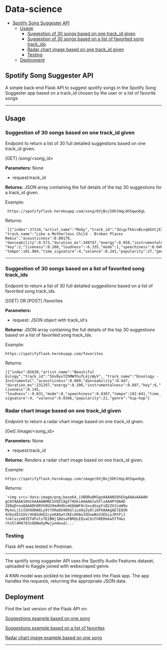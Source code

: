# Data-science

- [Spotify Song Suggester API](#spotify-song-suggester-api)
  - [Usage](#usage)
    - [Suggestion of 30 songs based on one track_id given](#suggested-songs-based-on-a-song)
    - [Suggestion of 30 songs based on a list of favorited song track_ids](#suggested-songs-based-on-a-list-of-favorites)
    - [Radar chart image based on one track_id given](#radar-chart-image-based-on-one-given-image)
    - [Testing](#testing-app)
  - [Deployment](#deployment)

## Spotify Song Suggester API

A simple back-end Flask API to suggest spotify songs in the Spotify Song Suggester app
based on a track_id chosen by the user or a list of favorite songs

---

## Usage

### Suggestion of 30 songs based on one track_id given

Endpoint to return a list of 30 full detailed suggestions based on one track_id given.

[GET]    /song/<song_id>

**Parameters:** None

- request:track_id

**Returns:** JSON array containing the full details of the top 30 suggestions for a track_id given.

Example:

` https://spotifyflask.herokuapp.com/song/6VjBxj5OhlHqL4h5qwo6gL`

Returns:

    `[{"index":37134,"artist_name":"Moby","track_id":"3UigcTkkcvBLnq6GVCjE3i",
    "track_name":"Like a Motherless Child - Broken Places Remix","acousticness":0.00176,
    "danceability":0.573,"duration_ms":349747,"energy":0.858,"instrumentalness":0.301,
    "key":2,"liveness":0.208,"loudness":-6.335,"mode":1,"speechiness":0.0497,
    "tempo":101.984,"time_signature":4,"valence":0.241,"popularity":27,"genre":"electronic"}...`

---

### Suggestion of 30 songs based on a list of favorited song track_ids

Endpoint to return a list of 30 full detailed suggestions based on a list of favorited song track_ids.

[[GET] OR [POST]    /favorites

**Parameters:**

- request: JSON object with track_id's

**Returns:** JSON array containing the full details of the top 30 suggestions based on a list of favorited song track_ids.

Example:

`https://spotifyflask.herokuapp.com/favorites`

Returns:

`[{"index":85630,"artist_name":"Beautiful Eulogy","track_id":"5Uv8yxTZhMWYhufL4jcWyV",
"track_name":"Doxology - Instrumental","acousticness":0.609,"danceability":0.447,
"duration_ms":231297,"energy":0.396,"instrumentalness":0.897,"key":6,"liveness":0.145,
"loudness":-9.031,"mode":0,"speechiness":0.0367,"tempo":192.041,"time_signature":4,
"valence":0.0346,"popularity":21,"genre":"hip-hop"}`

### Radar chart image based on one track_id given

Endpoint to return a radar chart image based on one track_id given.

[Get]    /image/<song_id>

**Parameters:** None

- request:track_id

**Returns:** Renders a radar chart image based on one track_id given.

Example:

`https://spotifyflask.herokuapp.com/image/6VjBxj5OhlHqL4h5qwo6gL`

Returns:

    `<img src='data:image/png;base64,iVBORw0KGgoAAAANSUhEUgAAAoAAAAH
    gCAYAAAA10dzkAAAABHNCSVQICAgIfAhkiAAAAAlwSFlzAAAPYQAAD
    2EBqD+naQAAADh0RVh0U29mdHdhcmUAbWF0cGxvdGxpYiB2ZXJzaW9u
    My4xLjIsIGh0dHA6Ly9tYXRwbG90bGliLm9yZy8li6FKAAAgAElEQVR
    4nOzdd1SUV/4G8GdmGIcyoKAGwYJKEcUOAoJGUowNsG3EbiyJRtPjJ
    tnklxizm03ZTdFolsTE2BNj1BUsaFBRULEQsaCUiFhRERmkw5TfHwi
    rhihl4M4783zO8WwOyMwjyxmeud/...`

### Testing

Flask API was tested in Postman.

---


The spotify song suggester API uses the Spotify Audio Features dataset, uploaded to Kaggle joined with webscraped genre.

A KNN model was pickled to be integrated into the Flask app. 
The app handles the requests, returning the appropriate JSON data.

## Deployment

Find the last version of the Flask API on:

[Suggestions example based on one song](https://spotifyflask.herokuapp.com/song/6VjBxj5OhlHqL4h5qwo6gL)

[Suggestions example based on a list of favorites](https://spotifyflask.herokuapp.com/favorites)

[Radar chart image example based on one song](https://spotifyflask.herokuapp.com/image/6VjBxj5OhlHqL4h5qwo6gL)

---
